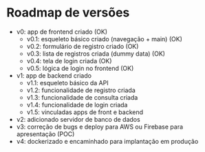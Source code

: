 # Roadmap de versões

- v0: app de frontend criado (OK)
  - v0.1: esqueleto básico criado (navegação + main) (OK)
  - v0.2: formulário de registro criado (OK)
  - v0.3: lista de registros criada (dummy data) (OK)
  - v0.4: tela de login criada (OK)
  - v0.5: lógica de login no frontend (OK)
- v1: app de backend criado
  - v1.1: esqueleto básico da API
  - v1.2: funcionalidade de registro criada
  - v1.3: funcionalidade de consulta criada
  - v1.4: funcionalidade de login criada
  - v1.5: vinculadas apps de front e backend
- v2: adicionado servidor de banco de dados
- v3: correção de bugs e deploy para AWS ou Firebase para apresentação (POC)
- v4: dockerizado e encaminhado para implantação em produção
